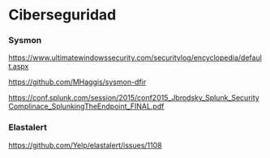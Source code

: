 # Ciberseguridad

### Sysmon

https://www.ultimatewindowssecurity.com/securitylog/encyclopedia/default.aspx

https://github.com/MHaggis/sysmon-dfir

https://conf.splunk.com/session/2015/conf2015_Jbrodsky_Splunk_SecurityComplinace_SplunkingTheEndpoint_FINAL.pdf


### Elastalert

https://github.com/Yelp/elastalert/issues/1108
